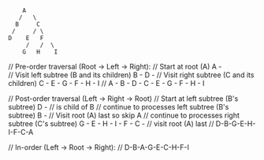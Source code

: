 
        A
       /   \
      B     C
     /     / \
    D    E   F
         /   /  \
        G   H    I

// Pre-order traversal (Root -> Left -> Right):
// Start at root (A) A -  
// Visit left subtree (B and its children) B - D - 
// Visit right subtree (C and its children) C - E - G - F - H - I
// A - B - D - C - E - G - F - H - I

// Post-order traversal (Left -> Right -> Root)
// Start at left subtree (B's subtree) D - // is child of B
// continue to processes left subtree (B's subtree) B - 
// Visit root (A) last so skip A
// continue to processes right subtree (C's subtree) G - E - H - I - F - C - 
// visit root (A) last
// D-B-G-E-H-I-F-C-A

// In-order (Left -> Root -> Right):
// D-B-A-G-E-C-H-F-I